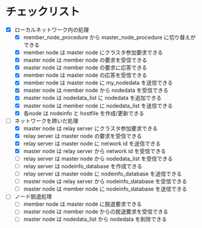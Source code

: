 # チェックリスト

- [x] ローカルネットワーク内の処理
  - [x] member_node_procedure から master_node_procedure に切り替えができる
  - [x] member node は master node にクラスタ参加要求できる
  - [x] master node は member node の要求を受信できる
  - [x] master node は member node の要求に応答できる
  - [x] member node は master node の応答を受信できる
  - [x] member node は master node に my_nodedata を送信できる
  - [x] master node は member node から nodedata を受信できる
  - [x] master node は nodedata_list に nodedata を追加できる
  - [x] master node は member node に nodedata_list を送信できる
  - [x] 各node は nodeinfo と hostfile を作成/更新できる

- [ ] ネットワークを跨いだ処理
  - [x] master node は relay server にクラスタ参加要求できる
  - [x] relay server は master node の要求を受信できる
  - [x] relay server は master node に network id を送信できる
  - [x] master node は relay server から network id を受信できる
  - [ ] relay server は master node から nodedata_list を受信できる
  - [ ] relay server は nodeinfo_database を作成できる
  - [ ] relay server は master node に nodeinfo_database を送信できる
  - [ ] master node は relay server から nodeinfo_database を受信できる
  - [ ] master node は member node に nodeinfo_database を送信できる

- [ ] ノード脱退処理
  - [ ] member node は master node に脱退要求できる
  - [ ] master node は member node からの脱退要求を受信できる
  - [ ] master node は nodedata_list から nodedata を削除できる
